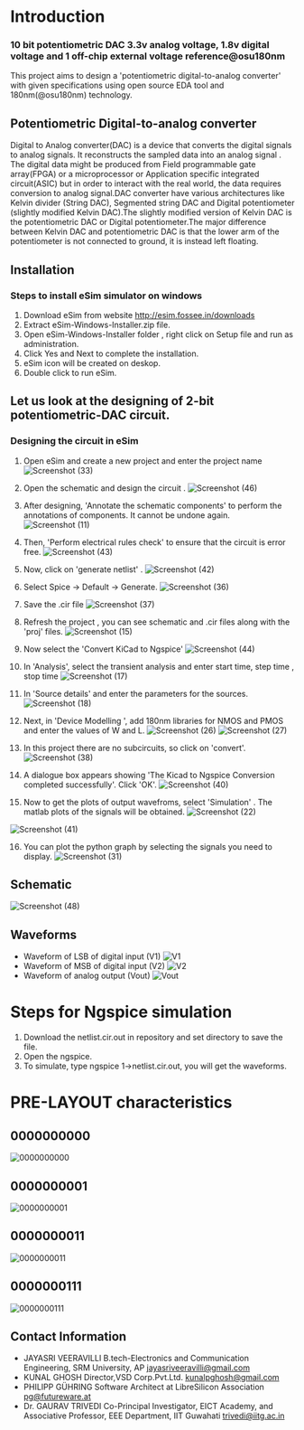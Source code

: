 # Introduction
### 10 bit potentiometric DAC 3.3v analog voltage, 1.8v digital voltage and 1 off-chip external voltage reference@osu180nm
This project aims to design a 'potentiometric digital-to-analog converter' with given specifications using open source EDA tool and 180nm(@osu180nm) technology.

## Potentiometric Digital-to-analog converter
Digital to Analog converter(DAC) is a device that converts the digital signals to analog signals. It reconstructs the sampled data into an analog signal . The digital data might be produced from Field programmable gate array(FPGA) or a microprocessor or Application specific integrated circuit(ASIC) but in order to interact with the real world, the data requires conversion to analog signal.DAC converter have various architectures like Kelvin divider (String DAC), Segmented string DAC and Digital potentiometer (slightly modified Kelvin DAC).The slightly modified version of Kelvin DAC is the potentiometric DAC or Digital potentiometer.The major difference between Kelvin DAC and potentiometric DAC is that the lower arm of the potentiometer is not connected to ground, it is instead left floating.

## Installation 
### Steps to install eSim simulator on windows
1) Download eSim from website http://esim.fossee.in/downloads
2) Extract eSim-Windows-Installer.zip file. 
3) Open eSim-Windows-Installer folder , right click on Setup file and run as administration. 
4) Click Yes and Next to complete the installation. 
5) eSim icon will be created on deskop.
6) Double click to run eSim.

## Let us look at the designing of 2-bit potentiometric-DAC circuit.

###  Designing the circuit in eSim
1) Open eSim and create a new project and enter the project name
![Screenshot (33)](https://user-images.githubusercontent.com/40025087/85165589-afe98c80-b283-11ea-8ae8-c4215b86864e.png)

2) Open the schematic and design the circuit .
![Screenshot (46)](https://user-images.githubusercontent.com/40025087/85173604-3fe20300-b291-11ea-9ce6-7d15756764f7.png)

3) After designing, 'Annotate the schematic components' to perform the annotations of components. It cannot be undone again.
![Screenshot (11)](https://user-images.githubusercontent.com/40025087/85166170-8715c700-b284-11ea-834b-7d58d8ba8b25.png)

4) Then, 'Perform electrical rules check' to ensure that the circuit is error free.
![Screenshot (43)](https://user-images.githubusercontent.com/40025087/85173062-fe9d2380-b28f-11ea-9e4f-84dff3d1d6d9.png)

5) Now, click on 'generate netlist' .
![Screenshot (42)](https://user-images.githubusercontent.com/40025087/85172693-38215f00-b28f-11ea-9420-6f8511e1a9f2.png)

6) Select Spice -> Default -> Generate.
![Screenshot (36)](https://user-images.githubusercontent.com/40025087/85167302-3dc67700-b286-11ea-9996-666e31e0a0a4.png)

7) Save the .cir file
![Screenshot (37)](https://user-images.githubusercontent.com/40025087/85167786-ff7d8780-b286-11ea-9e8f-a499cb08eeb2.png)

8) Refresh the project , you can see schematic and .cir files along with the 'proj' files.
![Screenshot (15)](https://user-images.githubusercontent.com/40025087/85168245-b1b54f00-b287-11ea-9481-fda094542d0a.png)

9) Now select the 'Convert KiCad to Ngspice' 
![Screenshot (44)](https://user-images.githubusercontent.com/40025087/85173358-b6323580-b290-11ea-81c8-ca550173f97b.png)

10) In 'Analysis', select the transient analysis and enter start time, step time , stop time
![Screenshot (17)](https://user-images.githubusercontent.com/40025087/85169231-21780980-b289-11ea-8c9c-48f891a8a73a.png)

11) In 'Source details' and enter the parameters for the sources. 
![Screenshot (18)](https://user-images.githubusercontent.com/40025087/85169521-90edf900-b289-11ea-9468-6b7233699e91.png)

12) Next, in 'Device Modelling ', add 180nm libraries for NMOS and PMOS and enter the values of W and L.
![Screenshot (26)](https://user-images.githubusercontent.com/40025087/85169969-50db4600-b28a-11ea-8258-ee643a194245.png)
![Screenshot (27)](https://user-images.githubusercontent.com/40025087/85170312-d232d880-b28a-11ea-8ca3-6ce30caa9ff9.png)

13) In this project there are no subcircuits, so click on 'convert'.
![Screenshot (38)](https://user-images.githubusercontent.com/40025087/85171228-3c984880-b28c-11ea-98fb-ccdc75adc1bb.png)

14) A dialogue box appears showing 'The Kicad to Ngspice Conversion completed successfully'. Click 'OK'.
![Screenshot (40)](https://user-images.githubusercontent.com/40025087/85171495-c1836200-b28c-11ea-8691-f9e49c23b1ef.png)

15) Now to get the plots of output wavefroms, select 'Simulation' . The matlab plots of the signals will be obtained.
![Screenshot (22)](https://user-images.githubusercontent.com/40025087/85171809-5a19e200-b28d-11ea-86eb-acb40e0920cf.png)

![Screenshot (41)](https://user-images.githubusercontent.com/40025087/85171983-bda40f80-b28d-11ea-8d11-1ac9a249497d.png)

16) You can plot the python graph by selecting the signals you need to display.
![Screenshot (31)](https://user-images.githubusercontent.com/40025087/85172278-5470cc00-b28e-11ea-9cbf-db946b16cab0.png)

## Schematic
![Screenshot (48)](https://user-images.githubusercontent.com/40025087/85193159-aabc2a00-b2e3-11ea-9fbc-c483084c4d76.png)

## Waveforms
* Waveform of LSB of digital input (V1)
![V1](https://user-images.githubusercontent.com/40025087/85193184-dccd8c00-b2e3-11ea-9ad6-63ad62dbedaf.png)
* Waveform of MSB of digital input (V2)
![V2](https://user-images.githubusercontent.com/40025087/85193208-05558600-b2e4-11ea-8058-6b9876cc07df.png)
* Waveform of analog output (Vout)
![Vout](https://user-images.githubusercontent.com/40025087/85193237-3f268c80-b2e4-11ea-87cb-78e92472547a.png)

# Steps for Ngspice simulation
1) Download the netlist.cir.out in repository and set directory to save the file.
2) Open the ngspice.
3) To simulate, type ngspice 1->netlist.cir.out, you will get the waveforms.

# PRE-LAYOUT characteristics
## 0000000000
![0000000000](https://user-images.githubusercontent.com/40025087/85852789-ed43a200-b7ce-11ea-8a22-59f190de316c.png)
## 0000000001
![0000000001](https://user-images.githubusercontent.com/40025087/85852844-119f7e80-b7cf-11ea-9341-ecbee6c2c6c4.png)
## 0000000011
![0000000011](https://user-images.githubusercontent.com/40025087/85852886-29770280-b7cf-11ea-87cb-665eb7bb8035.png)
## 0000000111
![0000000111](https://user-images.githubusercontent.com/40025087/85852954-4d3a4880-b7cf-11ea-88f1-26d32f01f7a4.png)

## Contact Information
* JAYASRI VEERAVILLI B.tech-Electronics and Communication Engineering, SRM University, AP jayasriveeravilli@gmail.com
* KUNAL GHOSH Director,VSD Corp.Pvt.Ltd. kunalpghosh@gmail.com
* PHILIPP GÜHRING Software Architect at LibreSilicon Association pg@futureware.at
* Dr. GAURAV TRIVEDI Co-Principal Investigator, EICT Academy,
  and Associative Professor, EEE Department, IIT Guwahati trivedi@iitg.ac.in
